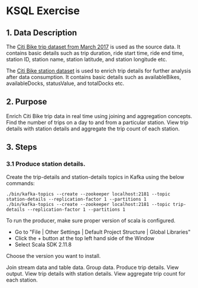 # KSQL Exercise
## 1. Data Description
The [Citi Bike trip dataset from March 2017](https://s3.amazonaws.com/tripdata/201703-citibike-tripdata.csv.zip) is used as the source data. It contains basic details such as trip duration, 
ride start time, ride end time, station ID, station name, station latitude, and station longitude etc.

The [Citi Bike station dataset](https://feeds.citibikenyc.com/stations/stations.json) is used to enrich trip details for further analysis after data consumption. 
It contains basic details such as availableBikes, availableDocks, statusValue, and totalDocks etc.

## 2. Purpose
Enrich Citi Bike trip data in real time using joining and aggregation concepts.
Find the number of trips on a day to and from a particular station.
View trip details with station details and aggregate the trip count of each station.

## 3. Steps
### 3.1 Produce station details.
Create the trip-details and station-details topics in Kafka using the below commands:
```
./bin/kafka-topics --create --zookeeper localhost:2181 --topic station-details --replication-factor 1 --partitions 1
./bin/kafka-topics --create --zookeeper localhost:2181 --topic trip-details --replication-factor 1 --partitions 1
```
To run the producer, make sure proper version of scala is configured.
* Go to "File | Other Settings | Default Project Structure | Global Libraries"
* Click the + button at the top left hand side of the Window
* Select Scala SDK 2.11.8



Choose the version you want to install.

Join stream data and table data.
Group data.
Produce trip details.
View output.
View trip details with station details.
View aggregate trip count for each station.
